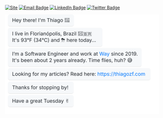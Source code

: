[![Site](https://img.shields.io/badge/-thiagozf.com-4147dc?style=flat-square&logo=linktree&logoColor=white&link=https://thiagozf.com)](https://thiagozf.com)
[![Email Badge](https://img.shields.io/badge/-hi@thiagozf.com-4147dc?style=flat-square&logo=maildotru&logoColor=white&link=mailto:hi+github@thiagozf.com)](mailto:hi+github@thiagozf.com)
[![LinkedIn Badge](https://img.shields.io/badge/-Thiago%20Zanivan-4147dc?style=flat-square&logo=linkedin&logoColor=white&link=https://www.linkedin.com/in/thiagozf/)](https://www.linkedin.com/in/thiagozf/)
[![Twitter Badge](https://img.shields.io/badge/-@thiagozf-4147dc?style=flat-square&labelColor=4147dc&logo=twitter&logoColor=white&link=https://twitter.com/thiagozf)](https://twitter.com/thiagozf)

[![](https://raw.githubusercontent.com/thiagozf/thiagozf/main/chat.svg)](https://thiagozf.com)
